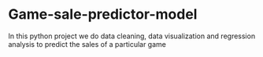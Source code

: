 # Game-sale-predictor-model
In this python project we do data cleaning, data visualization and regression analysis to predict the sales of a particular game 
